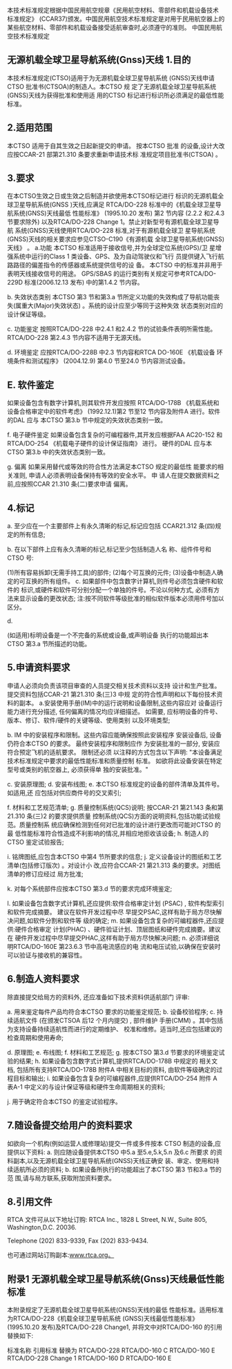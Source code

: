 本技术标准规定根据中国民用航空规章《民用航空材料、零部件和机载设备技术
标准规定》
(CCAR37)颁发。中国民用航空技术标准规定是对用于民用航空器上的
某些航空材料、零部件和机载设备接受适航审查时,必须遵守的准则。 
中国民用航空技术标准规定 
 

## 无源机载全球卫星导航系统(Gnss)天线 1.目的

本技术标准规定(CTSO)适用于为无源机载全球卫星导航系统
(GNSS)天线申请CTSO 批准书(CTSOA)的制造人。本CTSO 规
定了无源机载全球卫星导航系统(GNSS)天线为获得批准和使用适
用的CTSO 标记进行标识所必须满足的最低性能标准。 

## 2.适用范围

本CTSO 适用于自其生效之日起新提交的申请。
按本CTSO 批准
的设备,设计大改应按CCAR-21 部第21.310 条要求重新申请技术标 准规定项目批准书(CTSOA)
。 

## 3.要求

在本CTSO生效之日或生效之后制造并欲使用本CTSO标记进行
标识的无源机载全球卫星导航系统(GNSS )天线,应满足 RTCA/DO-228 标准中的《机载全球卫星导航系统(GNSS)天线最低
性能标准》
(1995.10.20 发布)
第2 节内容
(2.2.2 和2.4.3 节要求除外)
以及RTCA/DO-228 Change 1。禁止对新型号有源机载全球卫星导航
系统(GNSS)天线使用RTCA/DO-228 标准,对于有源机载全球卫
星导航系统(GNSS)天线的相关要求应参见CTSO-C190《有源机载
全球卫星导航系统(GNSS)天线》
。 
a.功能 
本CTSO 标准适用于接收信号,并为全球定位系统(GPS)/卫
星增强系统中运行的Class 1 类设备、GPS、及为自动驾驶仪和飞行
员提供键入飞行航路路径的偏差指令的传感器或系统提供信号的设 备。
本CTSO 中的标准并非用于表明天线接收信号的用途。
GPS/SBAS
的运行类别有关规定可参考RTCA/DO-229D 标准(2006.12.13 发布)
中的第1.4.2 节内容。 

b. 失效状态类别 
本CTSO 第3 节和第3.a 节所定义功能的失效构成了导航功能丧
失(属重大(Major)失效状态)
。系统的设计应至少等同于这种失效
状态类别对应的设计保证等级。 

c. 功能鉴定 
按照RTCA/DO-228 中2.4.1 和2.4.2 节的试验条件表明所需性能。
RTCA/DO-228 第2.4.3 节内容不适用于无源天线。 

d. 环境鉴定 
应按RTCA/DO-228B 中2.3 节内容和RTCA DO-160E
《机载设备
环境条件和测试程序》
(2004.12.9)
第4.0 节至24.0 节内容测试设备。
 

## E. 软件鉴定

如果设备包含有数字计算机,则其软件开发应按照
RTCA/DO-178B 《机载系统和设备合格审定中的软件考虑》
(1992.12.1)第2 节至12 节内容及附件A 进行。软件的DAL 应与
本CTSO 第3.b 节中规定的失效状态类别一致。 

f. 电子硬件鉴定 
如果设备包含复杂的可编程器件,其开发应根据FAA AC20-152
和RTCA/DO-254
《机载电子硬件的设计保证指南》
进行。
硬件的DAL
应与本CTSO 第3.b 中的失效状态类别一致。 

g. 偏离 
如果采用替代或等效的符合性方法满足本CTSO 规定的最低性
能要求的相关准则,
申请人必须表明设备保持有等效的安全水平。
申
请人在提交数据资料之前,应按照CCAR 21.310 条(二)要求申请 偏离。 

## 4.标记

a. 至少应在一个主要部件上有永久清晰的标记,标记应包括
CCAR21.312 条(四)规定的所有信息; 

b. 在以下部件上应有永久清晰的标记,标记至少包括制造人名
称、组件件号和CTSO 号: 

(1)所有容易拆卸(无需手持工具)的部件; 
(2)每个可互换的元件; (3)设备中制造人确定的可互换的所有组件。 c. 如果部件中包含数字计算机,则件号必须包含硬件和软件的
标识,或硬件和软件可分别分配一个单独的件号。不论以何种方式,
必须有方法来显示设备的更改状态; 
注:按不同软件等级批准的相似软件版本必须用件号加以区分。
 
d.

(如适用)标明设备是一个不完备的系统或设备,或声明设备
执行的功能超出本CTSO 第3.a 节所描述的功能。 

## 5.申请资料要求

申请人必须向负责该项目审查的人员提交相关技术资料以支持
设计和生产批准。提交资料包括CCAR-21 第21.310 条(三)3 中规 定的符合性声明和以下每份技术资料的副本。 
a.安装使用手册(IM)中的运行说明和设备限制,这些内容应对
设备运行能力进行充分描述,
任何偏离的情况均应详细描述。
如需要,
应标明设备的件号、版本、修订、软件/硬件的关键等级、使用类别
以及环境类型; 

b. IM 中的安装程序和限制。这些内容应能确保按照此安装程序
安装设备后,
设备仍符合本CTSO 的要求。
最终安装程序和限制应作
为安装批准的一部分,
安装应符合预定飞机的适航要求。
限制还必须
以注释的方式包含以下声明: 
"本设备满足技术标准规定中要求的最低性能标准和质量控制
标准。
如欲将此设备安装在特定型号或类别的航空器上,
必须获得单
独的安装批准。" 

c. 安装原理图; 
d. 安装布线图; 
e. 本CTSO 标准规定的设备的部件清单及其件号。如适用,还
应包括对供应商件号的交叉索引; 

f. 材料和工艺规范清单; 
g. 质量控制系统(QCS)说明; 
按CCAR-21 第21.143 条和第21.310 条(三)2 的要求提供质量
控制系统(QCS)方面的说明资料,包括功能试验规范。质量控制系 统应确保检测到任何对已批准的设计进行更改而可能对CTSO 的最 低性能标准符合性造成不利影响的情况,并相应地拒收该设备; 
h. 制造人的CTSO 鉴定试验报告; 

i. 铭牌图纸,应包含本CTSO 中第4 节所要求的信息; 
j. 定义设备设计的图纸和工艺清单(包括修订版次)
。对设计小
改,应符合CCAR-21 第21.313 条的要求。对图纸清单的修订应经过
局方批准; 

k. 对每个系统部件应按本CTSO 第3.d 节的要求完成环境鉴定;
 
l. 如果设备包含数字式计算机,还应提供:软件合格审定计划
(PSAC)
,
软件构型索引和软件完成摘要。
建议在软件开发过程中尽
早提交PSAC,这样有助于局方尽快解决问题,如软件分割和软件等
级的确定; 
m. 如果设备包含复杂的可编程器件,还应提供:硬件合格审定
计划(PHAC)
、硬件验证计划、顶层图纸和硬件完成摘要。建议在
硬件开发过程中尽早提交PHAC,这样有助于局方尽快解决问题; 
n. 必须详细说明RTCA/DO-160E 第23.6.3 节中高电流感应的电
流和电压试验,以确保在安装时可以验证与接收机的兼容性。 

## 6.制造人资料要求

除直接提交给局方的资料外,
还应准备如下技术资料供适航部门
评审: 

a. 用来鉴定每件产品均符合本CTSO 要求的功能鉴定规范; 
b. 设备校验程序; 
c. 持续适航文件
(在颁发CTSOA 后12 个月内提交)
,
部件维护
手册(CMM)
。其中包括为支持设备持续适航性而进行的定期维护、
校准和维修。适当时,还应包括建议的检查周期和使用寿命; 

d. 原理图; e. 布线图; 
f. 材料和工艺规范; g. 按本CTSO 第3.d 节要求的环境鉴定试验的结果; 
h. 如果设备包含数字式计算机,提供RTCA/DO-178B 中规定的
相关文档,
包括所有支持RTCA/DO-178B 附件A 中相关目标的资料,
由软件等级确定的过程目标和输出; 
i. 如果设备包含复杂的可编程器件,应提供RTCA/DO-254 附件
A 表A-1 中定义的与设计保证等级和硬件生命周期相关的资料; 

j. 用于确定符合本CTSO 的鉴定试验程序。 

## 7.随设备提交给用户的资料要求

如欲向一个机构(例如运营人或修理站)提交一件或多件按本
CTSO 制造的设备,应提供以下资料: 
a. 则应随设备提供本CTSO 中5.a 至5.e,5.k,5.n 及6.c 所要求
的资料副本,以及无源机载全球卫星导航系统(GNSS)天线正确安
装、审定、使用和持续适航所必须的资料; 
b. 如果设备所执行的功能超出了本CTSO 第3 节和3.a 节的范
围,请与局方联系,获取附加资料要求。 

## 8.引用文件

RTCA 文件可从以下地址订购: 
RTCA Inc., 1828 L Street, N.W., Suite 805, Washington,D.C. 20036. 

Telephone (202) 833-9339, Fax (202) 833-9434. 

也可通过网站订购副本:www.rtca.org。 

## 附录1 无源机载全球卫星导航系统(Gnss)天线最低性能标准

 
本附录规定了无源机载全球卫星导航系统(GNSS)天线的最低
性能标准。适用标准为RTCA/DO-228《机载全球卫星导航系统 (GNSS)天线最低性能标准》
(1995.10.20 发布)及RTCA/DO-228 
Change1, 并将文中对RTCA/DO-160 的引用替换如下: 
 

标准名称 
引用标准 
替换为 
RTCA/DO-228 
RTCA/DO-160 C 
RTCA/DO-160 E 
RTCA/DO-228 Change 1 
RTCA/DO-160 D 
RTCA/DO-160 E 

 